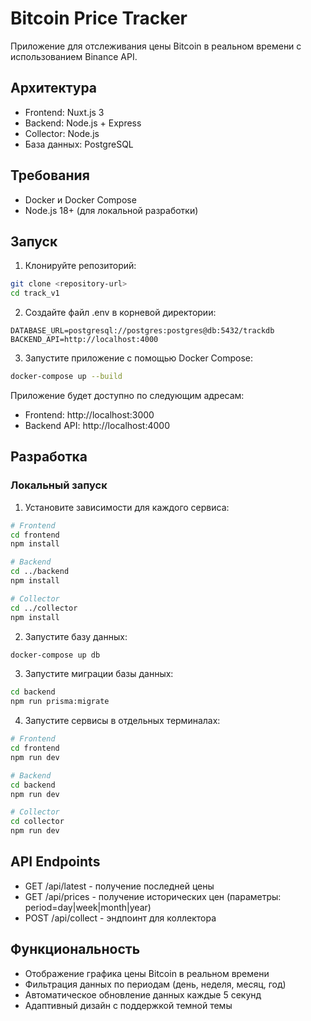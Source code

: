 # Bitcoin Price Tracker

Приложение для отслеживания цены Bitcoin в реальном времени с использованием Binance API.

## Архитектура

- Frontend: Nuxt.js 3
- Backend: Node.js + Express
- Collector: Node.js
- База данных: PostgreSQL

## Требования

- Docker и Docker Compose
- Node.js 18+ (для локальной разработки)

## Запуск

1. Клонируйте репозиторий:

```bash
git clone <repository-url>
cd track_v1
```

2. Создайте файл .env в корневой директории:

```env
DATABASE_URL=postgresql://postgres:postgres@db:5432/trackdb
BACKEND_API=http://localhost:4000
```

3. Запустите приложение с помощью Docker Compose:

```bash
docker-compose up --build
```

Приложение будет доступно по следующим адресам:

- Frontend: http://localhost:3000
- Backend API: http://localhost:4000

## Разработка

### Локальный запуск

1. Установите зависимости для каждого сервиса:

```bash
# Frontend
cd frontend
npm install

# Backend
cd ../backend
npm install

# Collector
cd ../collector
npm install
```

2. Запустите базу данных:

```bash
docker-compose up db
```

3. Запустите миграции базы данных:

```bash
cd backend
npm run prisma:migrate
```

4. Запустите сервисы в отдельных терминалах:

```bash
# Frontend
cd frontend
npm run dev

# Backend
cd backend
npm run dev

# Collector
cd collector
npm run dev
```

## API Endpoints

- GET /api/latest - получение последней цены
- GET /api/prices - получение исторических цен (параметры: period=day|week|month|year)
- POST /api/collect - эндпоинт для коллектора

## Функциональность

- Отображение графика цены Bitcoin в реальном времени
- Фильтрация данных по периодам (день, неделя, месяц, год)
- Автоматическое обновление данных каждые 5 секунд
- Адаптивный дизайн с поддержкой темной темы
